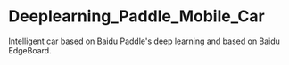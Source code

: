 # Deeplearning_Paddle_Mobile_Car
Intelligent car based on Baidu Paddle's deep learning and based on Baidu EdgeBoard.
